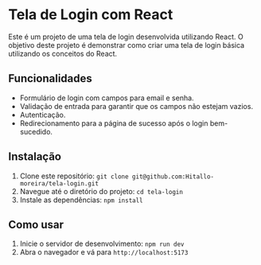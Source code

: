 # Tela de Login com React

Este é um projeto de uma tela de login desenvolvida utilizando React. O objetivo deste projeto é demonstrar como criar uma tela de login básica utilizando os conceitos do React.

## Funcionalidades

- Formulário de login com campos para email e senha.
- Validação de entrada para garantir que os campos não estejam vazios.
- Autenticação.
- Redirecionamento para a página de sucesso após o login bem-sucedido.

## Instalação

1. Clone este repositório: `git clone git@github.com:Hitallo-moreira/tela-login.git`
2. Navegue até o diretório do projeto: `cd tela-login`
3. Instale as dependências: `npm install`

## Como usar

1. Inicie o servidor de desenvolvimento: `npm run dev`
2. Abra o navegador e vá para `http://localhost:5173`
